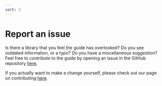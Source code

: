 ```yaml
---
sort: 2
---
```


# Report an issue

Is there a library that you feel the guide has overlooked? Do you see outdated information, or a typo? Do you have a miscellaneous suggestion? Feel free to contribute to the guide by opening an issue in the GitHub repository [here](https://github.com/stormsoundmusic/vst/issues).

If you actually want to make a change yourself, please check out our page on contributing [here](more/contribute.md).
